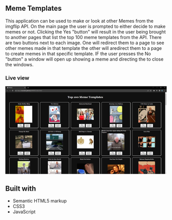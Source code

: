 ## Meme Templates

This application can be used to make or look at other Memes from the imgflip API. On the main page the user is prompted to either decide to make memes or not. Clicking the Yes "button" will result in the user being brought to another pages that list the top 100 meme templates from the API. There are two buttons next to each image. One will redirect them to a page to see other memes made in that template the other will aredirect them to a page to create memes in that specific template. IF the user presses the No "button" a window will open up showing a meme and directing the to close the windows.

### Live view

[![Webpage](Picture/MemeTemplate.png)](https://reaveskev.github.io/MEMES/)

## Built with

- Semantic HTML5 markup
- CSS3
- JavaScript
